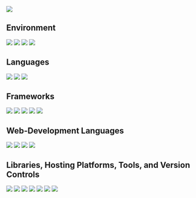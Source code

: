 ![](https://img.shields.io/badge/GitHub-sapg--dev-181717?style=flat&logo=github&logoColor=white)


## Environment
![](https://img.shields.io/badge/OS-Windows-informational?style=flat&logo=windows&logoColor=white&color=2bbc8a)
![](https://img.shields.io/badge/Editor-VSCode-informational?style=flat&logo=visual-studio-code&logoColor=white&color=007ACC)
![](https://img.shields.io/badge/Editor-Eclipse-2C2255?style=flat&logo=eclipse&logoColor=white)
![](https://img.shields.io/badge/Editor-PyCharm-21D789?style=flat&logo=pycharm&logoColor=white)

## Languages

![](https://img.shields.io/badge/Code-Python-informational?style=flat&logo=python&logoColor=yellow&color=blue)
![](https://img.shields.io/badge/Code-Java-informational?style=flat&logo=openjdk&logoColor=yellow&color=yellow)
![](https://img.shields.io/badge/Code-JavaScript-F7DF1E?style=flat&logo=javascript&logoColor=yellow)

## Frameworks

![](https://img.shields.io/badge/Framework-Flask-informational?style=flat&logo=flask&logoColor=white&color=000000)
![](https://img.shields.io/badge/Framework-Node.js-339933?style=flat&logo=node.js&logoColor=white)
![](https://img.shields.io/badge/Framework-React-61DAFB?style=flat&logo=react&logoColor=white)
![](https://img.shields.io/badge/Framework-Django-informational?style=flat&logo=django&logoColor=white&color=2bbc8a)
![](https://img.shields.io/badge/Framework-Maven-C71A36?style=flat&logo=apache-maven&logoColor=red)


## Web-Development Languages
![](https://img.shields.io/badge/Web-HTML5-E34F26?style=flat&logo=html5&logoColor=white)
![](https://img.shields.io/badge/Web-CSS3-1572B6?style=flat&logo=css3&logoColor=white)
![](https://img.shields.io/badge/Web-Tailwind_CSS-38B2AC?style=flat&logo=tailwind-css&logoColor=white)
![](https://img.shields.io/badge/Web-PHP-777BB4?style=flat&logo=php&logoColor=white)

## Libraries, Hosting Platforms, Tools, and Version Controls
![](https://img.shields.io/badge/Database-MySQL-4479A1?style=flat&logo=mysql&logoColor=white)
![](https://img.shields.io/badge/Library-TensorFlow-FF6F00?style=flat&logo=tensorflow&logoColor=white)
![](https://img.shields.io/badge/Library-Keras-D00000?style=flat&logo=keras&logoColor=white)
![](https://img.shields.io/badge/Hosting-Netlify-informational?style=flat&logo=netlify&logoColor=white&color=00C7B7)
![](https://img.shields.io/badge/Hosting-PythonAnywhere-3776AB?style=flat&logo=python&logoColor=white)
![](https://img.shields.io/badge/Realtime-Pusher-300D4F?style=flat&logo=pusher&logoColor=white)
![](https://img.shields.io/badge/VCS-Git-F05032?style=flat&logo=git&logoColor=white)



